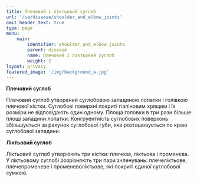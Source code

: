 ```yaml
---
title: Плечовий і ліктьовий суглоб
url: '/ua/disease/shoulder_and_elbow_joints'
omit_header_text: true
type: page
menu:
    main:
        identifier: shoulder_and_elbow_joints
        parent: disease
        name: Плечовий і ліктьовий суглоб
        weight: 2
layout: privacy
featured_image: '/img/background_w.jpg'
---
```


**Плечовий суглоб**

Плечовий суглоб утворений суглобовою западиною лопатки і голівкою плечової кістки. Суглобові поверхні покриті гіаліновим
хрящем і їх розміри не відповідають один одному. Площа головки в три рази більше площі западини лопатки. Конгруентність
суглобових поверхонь збільшується за рахунок суглобової губи, яка розташовується по краю суглобової западини.

**Ліктьовий суглоб**

Ліктьовий суглоб утворюють три кістки: плечова, ліктьова і променева. У ліктьовому суглобі розрізняють три пари
зчленувань: плечеліктьове, плечепроменеве і променеволіктьове, які покриті єдиної суглобової сумкою.